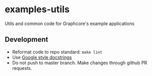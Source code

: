 # examples-utils
Utils and common code for Graphcore's example applications

## Development
* Reformat code to repo standard: `make lint`
* Use [Google style docstrings](https://sphinxcontrib-napoleon.readthedocs.io/en/latest/example_google.html)
* Do not push to master branch. Make changes through github PR requests.
